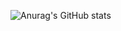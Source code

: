 ![Anurag's GitHub stats](https://github-readme-stats.vercel.app/api?username=mcaylak&show_icons=true&theme=radical)
